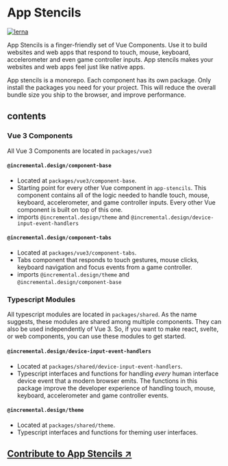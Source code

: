 # App Stencils

[![lerna](https://img.shields.io/badge/maintained%20with-lerna-cc00ff.svg)](https://lerna.js.org/)

App Stencils is a finger-friendly set of Vue Components. Use it to build websites and web apps that respond to touch, mouse, keyboard, accelerometer and even game controller inputs. App stencils makes your websites and web apps feel just like native apps.

App stencils is a monorepo. Each component has its own package. Only install the packages you need for your project. This will reduce the overall bundle size you ship to the browser, and improve performance.

## contents

### Vue 3 Components

All Vue 3 Components are located in `packages/vue3`

#### `@incremental.design/component-base`
* Located at `packages/vue3/component-base`.
* Starting point for every other Vue component in `app-stencils`. This component contains all of the logic needed to handle touch, mouse, keyboard, accelerometer, and game controller inputs. Every other Vue component is built on top of this one.
* imports `@incremental.design/theme` and `@incremental.design/device-input-event-handlers`

#### `@incremental.design/component-tabs`
* Located at `packages/vue3/component-tabs`.
* Tabs component that responds to touch gestures, mouse clicks, keyboard navigation and focus events from a game controller.
* imports `@incremental.design/theme` and `@incremental.design/component-base`

### Typescript Modules

All typescript modules are located in `packages/shared`. As the name suggests, these modules are shared among multiple components. They can also be used independently of Vue 3. So, if you want to make react, svelte, or web components, you can use these modules to get started.

#### `@incremental.design/device-input-event-handlers`
* Located at `packages/shared/device-input-event-handlers`.
* Typescript interfaces and functions for handling _every_ human interface device event that a modern browser emits. The functions in this package improve the developer experience of handling touch, mouse, keyboard, accelerometer and game controller events.

#### `@incremental.design/theme`
* Located at `packages/shared/theme`.
* Typescript interfaces and functions for theming user interfaces.

## [Contribute to App Stencils ↗](./CONTRIBUTE.md)


<!-- 
==================

vue websites:

vitedge only (drop to ssr if >1mb) 
vitest + playwright
vite plugin pwa
typescript (done)
Editorconfig
pinia
partytown
supertokens (eventually)
surrealdb in browser (eventually)
uxlens
strapi or directus for content api ... or maybe just supabase?

some kind of caching strategy??

for this repo, all of the site content will be served from strapi. Here's how it will work:

there will be a site: appstencils.io (or something like it)

this site will contain vue router, and an authentication mechanism. vue router will call out to strapi, and supply authentication credentials. 

strapi will respond with a JSON document that contains an array of objects, each of which describes a section of documentation (e.g. a paragraph of text, a code block, an interactive sandbox, etc.)

vue router will use <component :is="" > to load in the content from strapi and display the docs.

in the case that vue router does not supply authentication, strapi will respond with a JSON document that contains the same array of objects. However, the text in the documentation will be replaced with hipster ipsum. The idea is that you can only access the documentation text if you authenticate. 

To authenticate, you will have to create a .env file with your auth credentials. vue router will scoop up those credentials when you launch the site.

when this site is deployed, it will secure the content WITHOUT auth. Instead, it will use CORS to make sure that only appstencils.io can request the text from strapi

==================

vue libraries

vitest + playwright
editorconfig (no prettier, no eslint)

typescript (done)
some way to bundle <style> blocks (done w <style module>)


==================
-->
